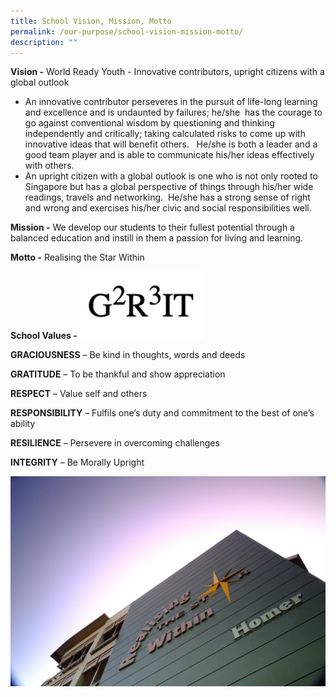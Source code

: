 ```yaml
---
title: School Vision, Mission, Motto
permalink: /our-purpose/school-vision-mission-motto/
description: ""
---
```

**Vision -**&nbsp;World Ready Youth - Innovative contributors, upright citizens with a global outlook&nbsp;  
  

*   An&nbsp;innovative contributor&nbsp;perseveres in the pursuit of life-long learning and excellence and is undaunted by failures; he/she &nbsp;has the courage to go against conventional wisdom by questioning and thinking independently and&nbsp;critically; taking calculated risks to come up with innovative ideas that will benefit others.&nbsp;&nbsp; He/she is both a leader and a good team player and is able to communicate his/her ideas effectively with others.  
*   An&nbsp;upright citizen with a global outlook&nbsp;is one who is not only rooted to Singapore but has a global perspective of things through his/her wide readings, travels and networking.&nbsp; He/she has a strong sense of right and wrong and exercises his/her civic and social responsibilities well.


**Mission -**&nbsp;We develop our students to their fullest potential through a balanced education and instill in them a passion for living and learning.  
  
**Motto -**&nbsp;Realising the Star Within

**School Values -**
<img src="/images/G2R3IT.png" style="width:40%">


**GRACIOUSNESS**&nbsp;– Be kind in thoughts, words and deeds

**GRATITUDE**&nbsp;– To be thankful and show appreciation

**RESPECT**&nbsp;– Value self and others

**RESPONSIBILITY**&nbsp;– Fulfils one’s duty and commitment to the best of one’s ability

**RESILIENCE**&nbsp;– Persevere in overcoming challenges

**INTEGRITY**&nbsp;– Be Morally Upright

![](/images/CVSS%20RTSW.jpg)